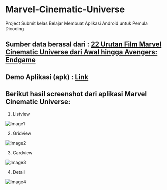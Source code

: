 # Marvel-Cinematic-Universe
Project Submit kelas Belajar Membuat Aplikasi Android untuk Pemula Dicoding

## Sumber data berasal dari : [22 Urutan Film Marvel Cinematic Universe dari Awal hingga Avengers: Endgame](https://www.tokopedia.com/blog/film-daftar-urutan-marvel/)

## Demo Aplikasi (apk) : [Link](https://ufile.io/7q9i0d6m)

## Berikut hasil screenshot dari aplikasi Marvel Cinematic Universe:

1. Listview

![Image1](https://i.ibb.co/gmRjyRy/photo-2019-05-14-03-34-57.jpg)

2. Gridview

![Image2](https://i.ibb.co/9vc1Hj5/photo-2019-05-14-03-34-54.jpg)

3. Cardview

![Image3](https://i.ibb.co/rQbN8NG/photo-2019-05-14-03-34-50.jpg)

4. Detail

![Image4](https://i.ibb.co/nksVv1G/photo-2019-05-14-03-34-45.jpg)
